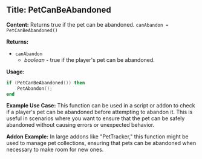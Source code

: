 ## Title: PetCanBeAbandoned

**Content:**
Returns true if the pet can be abandoned.
`canAbandon = PetCanBeAbandoned()`

**Returns:**
- `canAbandon`
  - *boolean* - true if the player's pet can be abandoned.

**Usage:**
```lua
if (PetCanBeAbandoned()) then
    PetAbandon();
end
```

**Example Use Case:**
This function can be used in a script or addon to check if a player's pet can be abandoned before attempting to abandon it. This is useful in scenarios where you want to ensure that the pet can be safely abandoned without causing errors or unexpected behavior.

**Addon Example:**
In large addons like "PetTracker," this function might be used to manage pet collections, ensuring that pets can be abandoned when necessary to make room for new ones.